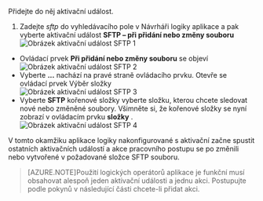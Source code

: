 Přidejte do něj aktivační událost.

1. Zadejte *sftp* do vyhledávacího pole v Návrháři logiky aplikace a pak vyberte aktivační událost **SFTP – při přidání nebo změny souboru**   
![Obrázek aktivační událost SFTP 1](./media/connectors-create-api-sftp/trigger-1.png)  
- Ovládací prvek **Při přidání nebo změny souboru** se objeví  
![Obrázek aktivační událost SFTP 2](./media/connectors-create-api-sftp/trigger-2.png)  
- Vyberte **...** nachází na pravé straně ovládacího prvku. Otevře se ovládací prvek Výběr složky  
![Obrázek aktivační událost SFTP 3](./media/connectors-create-api-sftp/action-1.png)  
- Vyberte **SFTP** kořenové složky vyberte složku, kterou chcete sledovat nové nebo změněné soubory. Všimněte si, že kořenové složky se nyní zobrazí v ovládacím prvku **složky** .  
![Obrázek aktivační událost SFTP 4](./media/connectors-create-api-sftp/action-2.png)   

V tomto okamžiku aplikace logiky nakonfigurované s aktivační začne spustit ostatních aktivačních událostí a akce pracovního postupu se po změnili nebo vytvořené v požadované složce SFTP souboru. 

>[AZURE.NOTE]Použití logických operátorů aplikace je funkční musí obsahovat alespoň jeden aktivační události a jednu akci. Postupujte podle pokynů v následující části chcete-li přidat akci.  